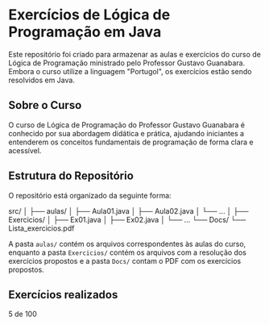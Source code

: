 # Exercícios de Lógica de Programação em Java

Este repositório foi criado para armazenar as aulas e exercícios do curso de Lógica de Programação ministrado pelo Professor Gustavo Guanabara. Embora o curso utilize a linguagem "Portugol", os exercícios estão sendo resolvidos em Java.

## Sobre o Curso

O curso de Lógica de Programação do Professor Gustavo Guanabara é conhecido por sua abordagem didática e prática, ajudando iniciantes a entenderem os conceitos fundamentais de programação de forma clara e acessível.

## Estrutura do Repositório

O repositório está organizado da seguinte forma:

src/
│
├── aulas/
│ ├── Aula01.java
│ ├── Aula02.java
│ └── ...
│
├── Exercicios/
│ ├── Ex01.java
│ ├── Ex02.java
│ └── ...
└── Docs/
    └── Lista_exercicios.pdf

A pasta `aulas/` contém os arquivos correspondentes às aulas do curso, enquanto a pasta `Exercicios/` contém os arquivos com a resolução dos exercícios propostos e a pasta `Docs/` contam o PDF com os exercícios propostos. 

## Exercícios realizados 

5 de 100


